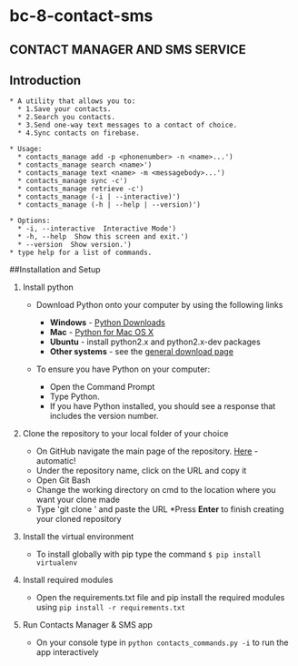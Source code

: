 # bc-8-contact-sms

## CONTACT MANAGER AND SMS SERVICE 

## Introduction

    * A utility that allows you to:
      * 1.Save your contacts.
      * 2.Search you contacts.
      * 3.Send one-way text messages to a contact of choice.
      * 4.Sync contacts on firebase.
    
    * Usage:
      * contacts_manage add -p <phonenumber> -n <name>...')
      * contacts_manage search <name>')
      * contacts_manage text <name> -m <messagebody>...')
      * contacts_manage sync -c')
      * contacts_manage retrieve -c')
      * contacts_manage (-i | --interactive)')
      * contacts_manage (-h | --help | --version)')
    
    * Options:
      * -i, --interactive  Interactive Mode')
      * -h, --help  Show this screen and exit.')
      * --version  Show version.')
    * type help for a list of commands.

##Installation and Setup

1. Install python
	* Download Python onto your computer by using the following links
		* **Windows** - [Python Downloads](https://www.python.org/downloads/windows/)
		* **Mac** - [Python for Mac OS X](https://www.python.org/downloads/mac-osx/)
		* **Ubuntu** - install python2.x and python2.x-dev packages
		* **Other systems** - see the [general download page](https://www.python.org/downloads/)

	* To ensure you have Python on your computer:
		* Open the Command Prompt
		* Type Python.
		* If you have Python installed, you should see a response that includes the version number.

2. Clone the repository to your local folder of your choice
 	* On GitHub navigate the main page of the repository.
		[Here](https://github.com/gatobualex/bc-8-contact-sms) - automatic!
	* Under the repository name, click on the URL and copy it
	* Open Git Bash
	* Change the working directory on cmd to the location where you want your clone made
	* Type 'git clone ' and paste the URL
	*Press **Enter** to finish creating your cloned repository


3. Install the virtual environment
	* To install globally with pip type the command `$ pip install virtualenv`

4. Install required modules
	* Open the requirements.txt file and pip install the required modules using `pip install -r requirements.txt`

5. Run Contacts Manager & SMS app
	* On your console type in `python contacts_commands.py -i` to run the app interactively
